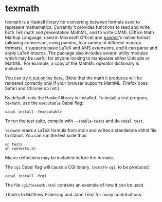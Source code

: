 texmath
=======

texmath is a Haskell library for converting between formats used to
represent mathematics.  Currently it provides functions to read and
write both TeX math and presentation MathML, and to write OMML (Office
Math Markup Language, used in Microsoft Office) and [pandoc]'s native
format (allowing conversion, using pandoc, to a variety of different
markup formats).  It supports basic LaTeX and AMS extensions, and it can
parse and apply LaTeX macros.  The package also includes several utility
modules which may be useful for anyone looking to manipulate either
Unicode or MathML.  For example, a copy of the MathML operator
dictionary is included.

[pandoc]: http://github.com/jgm/pandoc

You can [try it out online here](http://johnmacfarlane.net/texmath.html).
(Note that the math it produces will be rendered correctly only
if your browser supports MathML. Firefox does; Safari and Chrome do not.)

By default, only the Haskell library is installed.  To install a
test program, `texmath`, use the `executable` Cabal flag:

    cabal install -fexecutable

To run the test suite, compile with `--enable-tests` and do `cabal test`.

`texmath` reads a LaTeX formula from stdin and writes a
standalone xhtml file to stdout.  You can run the test suite thus:

    cd tests
    sh runtests.sh

Macro definitions may be included before the formula.

The `cgi` Cabal flag will cause a CGI binary, `texmath-cgi`, to be
produced:

    cabal install -fcgi

The file `cgi/texmath.html` contains an example of how it can
be used.

Thanks to Matthew Pickering and John Lenz for many contributions.

